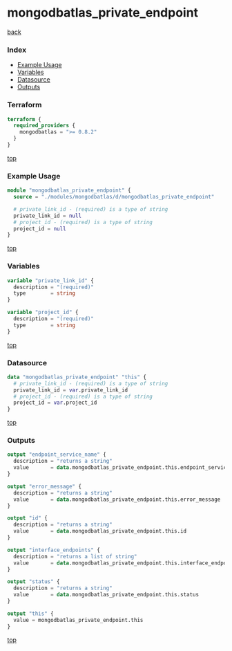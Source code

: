 # mongodbatlas_private_endpoint

[back](../mongodbatlas.md)

### Index

- [Example Usage](#example-usage)
- [Variables](#variables)
- [Datasource](#datasource)
- [Outputs](#outputs)

### Terraform

```terraform
terraform {
  required_providers {
    mongodbatlas = ">= 0.8.2"
  }
}
```

[top](#index)

### Example Usage

```terraform
module "mongodbatlas_private_endpoint" {
  source = "./modules/mongodbatlas/d/mongodbatlas_private_endpoint"

  # private_link_id - (required) is a type of string
  private_link_id = null
  # project_id - (required) is a type of string
  project_id = null
}
```

[top](#index)

### Variables

```terraform
variable "private_link_id" {
  description = "(required)"
  type        = string
}

variable "project_id" {
  description = "(required)"
  type        = string
}
```

[top](#index)

### Datasource

```terraform
data "mongodbatlas_private_endpoint" "this" {
  # private_link_id - (required) is a type of string
  private_link_id = var.private_link_id
  # project_id - (required) is a type of string
  project_id = var.project_id
}
```

[top](#index)

### Outputs

```terraform
output "endpoint_service_name" {
  description = "returns a string"
  value       = data.mongodbatlas_private_endpoint.this.endpoint_service_name
}

output "error_message" {
  description = "returns a string"
  value       = data.mongodbatlas_private_endpoint.this.error_message
}

output "id" {
  description = "returns a string"
  value       = data.mongodbatlas_private_endpoint.this.id
}

output "interface_endpoints" {
  description = "returns a list of string"
  value       = data.mongodbatlas_private_endpoint.this.interface_endpoints
}

output "status" {
  description = "returns a string"
  value       = data.mongodbatlas_private_endpoint.this.status
}

output "this" {
  value = mongodbatlas_private_endpoint.this
}
```

[top](#index)